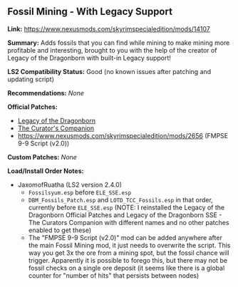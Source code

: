 ## Fossil Mining - With Legacy Support

**Link:** https://www.nexusmods.com/skyrimspecialedition/mods/14107

**Summary:** Adds fossils that you can find while mining to make mining more profitable and interesting, brought to you with the help of the creator of Legacy of the Dragonborn with built-in Legacy support! 

**LS2 Compatibility Status:** Good (no known issues after patching and updating script)

**Recommendations:** 
_None_

**Official Patches:**
* [Legacy of the Dragonborn](https://www.nexusmods.com/skyrimspecialedition/mods/30980)
* [The Curator's Companion](https://www.nexusmods.com/skyrimspecialedition/mods/38529)
* https://www.nexusmods.com/skyrimspecialedition/mods/2656 (FMPSE 9-9 Script (v2.0))

**Custom Patches:**
_None_

**Load/Install Order Notes:**
* JaxomofRuatha (LS2 version 2.4.0)
  * `Fossilsyum.esp` before `ELE_SSE.esp`
  * `DBM_Fossils_Patch.esp` and `LOTD_TCC_Fossils.esp` in that order, currently before `ELE_SSE.esp` (NOTE: I reinstalled the Legacy of the Dragonborn Official Patches and Legacy of the Dragonborn SSE - The Curators Companion with different names and no other patches enabled to get these)
  * The "FMPSE 9-9 Script (v2.0)" mod can be added anywhere after the main Fossil Mining mod, it just needs to overwrite the script. This way you get 3x the ore from a mining spot, but the fossil chance will trigger. Apparently it is possible to forego this, but there may not be fossil checks on a single ore deposit (it seems like there is a global counter for "number of hits" that persists between nodes)